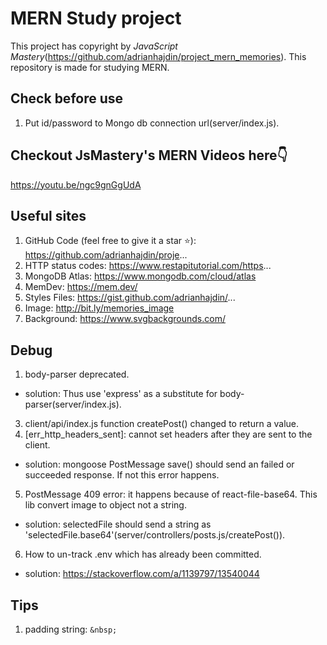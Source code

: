 # MERN Study project

This project has copyright by *JavaScript Mastery*(https://github.com/adrianhajdin/project_mern_memories).
This repository is made for studying MERN.

## Check before use
1. Put id/password to Mongo db connection url(server/index.js).

## Checkout JsMastery's MERN Videos here👇
https://youtu.be/ngc9gnGgUdA

## Useful sites
1. GitHub Code (feel free to give it a star ⭐): https://github.com/adrianhajdin/proje...
2. HTTP status codes: https://www.restapitutorial.com/https...
3. MongoDB Atlas: https://www.mongodb.com/cloud/atlas
4. MemDev: https://mem.dev/
5. Styles Files: https://gist.github.com/adrianhajdin/...
6. Image: http://bit.ly/memories_image
7. Background: https://www.svgbackgrounds.com/

## Debug
1. body-parser deprecated. 
- solution: Thus use 'express' as a substitute for body-parser(server/index.js).
3. client/api/index.js function createPost() changed to return a value.
4. [err_http_headers_sent]: cannot set headers after they are sent to the client.
- solution: mongoose PostMessage save() should send an failed or succeeded response. If not this error happens.
5. PostMessage 409 error: it happens because of react-file-base64. This lib convert image to object not a string.
- solution: selectedFile should send a string as 'selectedFile.base64'(server/controllers/posts.js/createPost()).
6. How to un-track .env which has already been committed. 
- solution: https://stackoverflow.com/a/1139797/13540044

## Tips
1. padding string: `&nbsp;`
